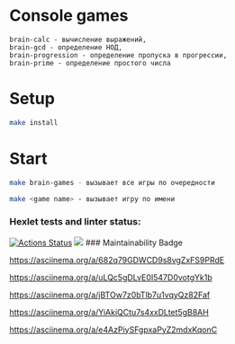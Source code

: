 # Console games

```brain-even - определение четности, 
brain-calc - вычисление выражений, 
brain-gcd - определение НОД, 
brain-progression - определение пропуска в прогрессии, 
brain-prime - определение простого числа
```

# Setup

```bash
make install
```

# Start

```bash
make brain-games - вызывает все игры по очередности
```
```bash
make <game name> - вызывает игру по имени
```

### Hexlet tests and linter status:
[![Actions Status](https://github.com/Sergunkit/frontend-project-44/workflows/hexlet-check/badge.svg)](https://github.com/Sergunkit/frontend-project-44/actions)
<a href="https://codeclimate.com/github/Sergunkit/frontend-project-44/maintainability"><img src="https://api.codeclimate.com/v1/badges/6a7c2aa108b0f7bdd7c3/maintainability" /></a>  ### Maintainability Badge

https://asciinema.org/a/682q79GDWCD9s8vgZxFS9PRdE

https://asciinema.org/a/uLQc5gDLvE0I547D0votgYk1b

https://asciinema.org/a/jBTOw7z0bTlb7u1vqyQz82Faf

https://asciinema.org/a/YiAkiQCtu7s4xxDLtet5gB8AH

https://asciinema.org/a/e4AzPiySFgpxaPyZ2mdxKqonC
